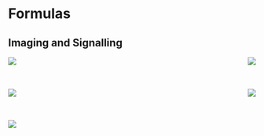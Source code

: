 # Formulas

## Imaging and Signalling

<img src="https://latex.codecogs.com/svg.latex?\Large&space;power=\frac{1}{focalLength}" align="right"/>

<img src= "https://latex.codecogs.com/svg.latex?\Large&space;curvature=\frac{1}{radius}">

ㅤ

<img src="https://latex.codecogs.com/svg.latex?\Large&space;Magnification=\frac{imageHeight}{objectHeight}" align="right"/>

<img src= "https://latex.codecogs.com/svg.latex?\Large&space;\frac{1}{v}=\frac{1}{u}+\frac{1}{f}">

ㅤ

<img src= "https://latex.codecogs.com/svg.latex?\Large&space;waveSpeed=frequency*wavelength">

